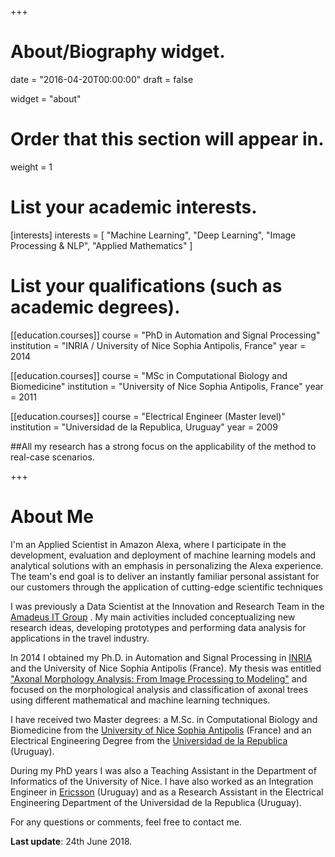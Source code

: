 +++
# About/Biography widget.

date = "2016-04-20T00:00:00"
draft = false

widget = "about"

# Order that this section will appear in.
weight = 1

# List your academic interests.
[interests]
  interests = [
    "Machine Learning",
	"Deep Learning",
    "Image Processing & NLP",
    "Applied Mathematics"
  ]

# List your qualifications (such as academic degrees).
[[education.courses]]
  course = "PhD in Automation and Signal Processing"
  institution = "INRIA / University of Nice Sophia Antipolis, France"
  year = 2014

[[education.courses]]
  course = "MSc in Computational Biology and Biomedicine"
  institution = "University of Nice Sophia Antipolis,  France"
  year = 2011

[[education.courses]]
  course = "Electrical Engineer (Master level)"
  institution = "Universidad de la Republica, Uruguay"
  year = 2009


##All my research has a strong focus on the applicability of the method to real-case scenarios.
  
+++

# About Me


I'm an Applied Scientist in Amazon Alexa, where I participate in the development, evaluation and deployment of machine learning models and analytical solutions with an emphasis in personalizing the Alexa experience. The team's end goal is to deliver an instantly familiar personal assistant for our customers through the application of cutting-edge scientific techniques

I was previously a Data Scientist at the Innovation and Research Team in the [Amadeus IT Group](http://www.amadeus.com/ "Amadeus's Homepage") . My main activities included conceptualizing new research ideas, developing prototypes and performing data analysis for applications in the travel industry.

In 2014 I obtained my Ph.D. in Automation and Signal Processing in [INRIA](https://www.inria.fr/centre/sophia "INRIA's Homepage") and the University of Nice Sophia Antipolis (France). My thesis was entitled ["Axonal Morphology Analysis: From Image Processing to Modeling"](https://hal.inria.fr/tel-01074620 "PhD Thesis") and focused on the morphological analysis and classification of axonal trees using different mathematical and machine learning techniques.

I have received two Master degrees: a M.Sc. in Computational Biology and Biomedicine from the  [University of Nice Sophia Antipolis](http://unice.fr/ "University of Nice Sophia Antipolis Homepage") (France)  and an Electrical Engineering Degree from the [Universidad de la Republica](http://www.universidad.edu.uy/ "Universidad de la Republica Homepage") (Uruguay).

During my PhD years I was also a Teaching Assistant in the Department of Informatics of the University of Nice. 
I have also worked as an Integration Engineer in [Ericsson](https://www.ericsson.com/uy "Ericsson's Homepage") (Uruguay) and as a Research Assistant in the Electrical Engineering Department of the Universidad de la Republica (Uruguay).

For any questions or comments, feel free to contact me.

**Last update**: 24th June 2018.